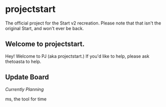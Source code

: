 # projectstart
The official project for the Start v2 recreation. Please note that that isn't the original Start, and won't ever be back.

## Welcome to projectstart. 
Hey! Welcome to PJ (aka projectstart.)
If you'd like to help, please ask thetoasta to help.

## Update Board

*Currently Planning*

ms, the tool for time
